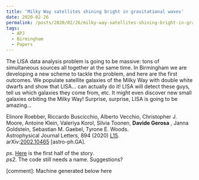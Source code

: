 ```yaml
---
title: 'Milky Way satellites shining bright in gravitational waves'
date: 2020-02-26
permalink: /posts/2020/02/26/milky-way-satellites-shining-bright-in-gravitational-waves
tags:
  - APJ
  - Birmingham
  - Papers
---
```


The LISA data analysis problem is going to be massive: tons of simultaneous sources all together at the same time. In Birmingham we are developing a new scheme to tackle the problem, and here are the first outcomes. We populate satellite galaxies of the Milky Way with double white dwarfs and show that LISA… can actually do it! LISA will detect these guys, tell us which galaxies they come from, etc. It might even discover new small galaxies orbiting the Milky Way! Surprise, surprise, LISA is going to be amazing…

Elinore Roebber, Riccardo Buscicchio, Alberto Vecchio, Christopher J. Moore, Antoine Klein, Valeriya Korol, Silvia Toonen, **Davide Gerosa** , Janna Goldstein, Sebastian M. Gaebel, Tyrone E. Woods.  
Astrophysical Journal Letters, 894 (2020) [L15](<https://iopscience.iop.org/article/10.3847/2041-8213/ab8ac9>).  
arXiv:[2002.10465](<https://arxiv.org/abs/2002.10465>) [astro-ph.GA].

_ps_. [Here](<../../../../../index.html?p=3046>) is the first half of the story.  
_ps2_. The code still needs a name. Suggestions?

[comment]: Machine generated below here
